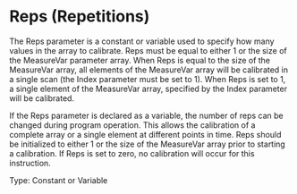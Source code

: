 # Reps (Repetitions)

The Reps parameter is a constant or variable used to specify how many values in the array to calibrate. Reps must be equal to either 1 or the size of the MeasureVar parameter array. When Reps is equal to the size of the MeasureVar array, all elements of the MeasureVar array will be calibrated in a single scan (the Index parameter must be set to 1). When Reps is set to 1, a single element of the MeasureVar array, specified by the Index parameter will be calibrated.

If the Reps parameter is declared as a variable, the number of reps can be changed during program operation. This allows the calibration of a complete array or a single element at different points in time. Reps should be initialized to either 1 or the size of the MeasureVar array prior to starting a calibration. If Reps is set to zero, no calibration will occur for this instruction.

Type: Constant or Variable
